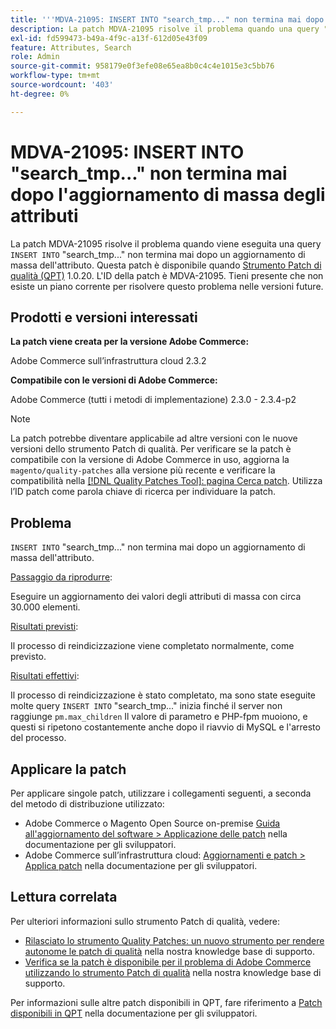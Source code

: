 ```yaml
---
title: '''MDVA-21095: INSERT INTO "search_tmp..." non termina mai dopo l''aggiornamento di massa degli attributi'''
description: La patch MDVA-21095 risolve il problema quando una query "INSERT INTO" "search\_tmp..." non termina mai dopo un aggiornamento di massa dell’attributo. Questa patch è disponibile quando è installato [Quality Patches Tool (QPT)](/help/announcements/adobe-commerce-announcements/magento-quality-patches-released-new-tool-to-self-serve-quality-patches.md) 1.0.20. L'ID della patch è MDVA-21095. Tieni presente che non esiste un piano corrente per risolvere questo problema nelle versioni future.
exl-id: fd599473-b49a-4f9c-a13f-612d05e43f09
feature: Attributes, Search
role: Admin
source-git-commit: 958179e0f3efe08e65ea8b0c4c4e1015e3c5bb76
workflow-type: tm+mt
source-wordcount: '403'
ht-degree: 0%

---
```


# MDVA-21095: INSERT INTO &quot;search_tmp...&quot; non termina mai dopo l&#39;aggiornamento di massa degli attributi

La patch MDVA-21095 risolve il problema quando viene eseguita una query `INSERT INTO` &quot;search\_tmp...&quot; non termina mai dopo un aggiornamento di massa dell&#39;attributo. Questa patch è disponibile quando [Strumento Patch di qualità (QPT)](/help/announcements/adobe-commerce-announcements/magento-quality-patches-released-new-tool-to-self-serve-quality-patches.md) 1.0.20. L&#39;ID della patch è MDVA-21095. Tieni presente che non esiste un piano corrente per risolvere questo problema nelle versioni future.

## Prodotti e versioni interessati

**La patch viene creata per la versione Adobe Commerce:**

Adobe Commerce sull’infrastruttura cloud 2.3.2

**Compatibile con le versioni di Adobe Commerce:**

Adobe Commerce (tutti i metodi di implementazione) 2.3.0 - 2.3.4-p2

>[!NOTE]
>
>La patch potrebbe diventare applicabile ad altre versioni con le nuove versioni dello strumento Patch di qualità. Per verificare se la patch è compatibile con la versione di Adobe Commerce in uso, aggiorna la `magento/quality-patches` alla versione più recente e verificare la compatibilità nella [[!DNL Quality Patches Tool]: pagina Cerca patch](https://devdocs.magento.com/quality-patches/tool.html#patch-grid). Utilizza l’ID patch come parola chiave di ricerca per individuare la patch.

## Problema

`INSERT INTO` &quot;search\_tmp...&quot; non termina mai dopo un aggiornamento di massa dell&#39;attributo.

<u>Passaggio da riprodurre</u>:

Eseguire un aggiornamento dei valori degli attributi di massa con circa 30.000 elementi.

<u>Risultati previsti</u>:

Il processo di reindicizzazione viene completato normalmente, come previsto.

<u>Risultati effettivi</u>:

Il processo di reindicizzazione è stato completato, ma sono state eseguite molte query `INSERT INTO` &quot;search\_tmp...&quot; inizia finché il server non raggiunge `pm.max_children` Il valore di parametro e PHP-fpm muoiono, e questi si ripetono costantemente anche dopo il riavvio di MySQL e l&#39;arresto del processo.

## Applicare la patch

Per applicare singole patch, utilizzare i collegamenti seguenti, a seconda del metodo di distribuzione utilizzato:

* Adobe Commerce o Magento Open Source on-premise [Guida all&#39;aggiornamento del software > Applicazione delle patch](https://devdocs.magento.com/guides/v2.4/comp-mgr/patching/mqp.html) nella documentazione per gli sviluppatori.
* Adobe Commerce sull’infrastruttura cloud: [Aggiornamenti e patch > Applica patch](https://devdocs.magento.com/cloud/project/project-patch.html) nella documentazione per gli sviluppatori.

## Lettura correlata

Per ulteriori informazioni sullo strumento Patch di qualità, vedere:

* [Rilasciato lo strumento Quality Patches: un nuovo strumento per rendere autonome le patch di qualità](/help/announcements/adobe-commerce-announcements/magento-quality-patches-released-new-tool-to-self-serve-quality-patches.md) nella nostra knowledge base di supporto.
* [Verifica se la patch è disponibile per il problema di Adobe Commerce utilizzando lo strumento Patch di qualità](/help/support-tools/patches-available-in-qpt-tool/check-patch-for-magento-issue-with-magento-quality-patches.md) nella nostra knowledge base di supporto.

Per informazioni sulle altre patch disponibili in QPT, fare riferimento a [Patch disponibili in QPT](https://devdocs.magento.com/quality-patches/tool.html#patch-grid) nella documentazione per gli sviluppatori.
